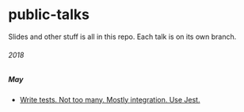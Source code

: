 # public-talks
Slides and other stuff is all in this repo. Each talk is on its own branch.

###### 2018

##### May

* [Write tests. Not too many. Mostly integration. Use Jest.](https://github.com/stipsan/public-talks/tree/09-05-2018-write-tests-not-too-many-mostly-integration-use-jest)
